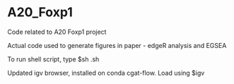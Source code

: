 # A20_Foxp1
Code related to A20 Foxp1 project

Actual code used to generate figures in paper - edgeR analysis and EGSEA

To run shell script, type $sh <name>.sh

Updated igv browser, installed on conda cgat-flow. Load using $igv
